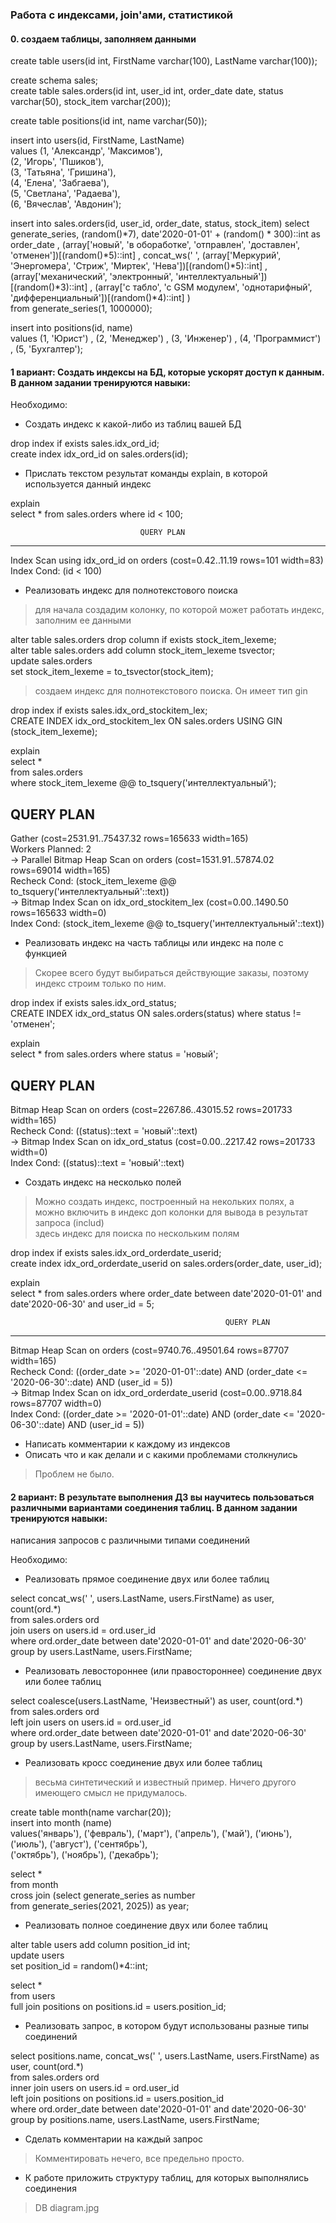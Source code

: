 ### Работа с индексами, join'ами, статистикой

#### 0. создаем таблицы, заполняем данными

create table users(id int, FirstName varchar(100), LastName varchar(100)); 

create schema sales;  
create table sales.orders(id int, user_id int, order_date date, status varchar(50), stock_item varchar(200)); 

create table positions(id int, name varchar(50));

insert into users(id, FirstName, LastName)  
values (1, 'Александр', 'Максимов'),  
       (2, 'Игорь', 'Пшиков'),  
       (3, 'Татьяна', 'Гришина'),  
       (4, 'Елена', 'Забгаева'),  
       (5, 'Светлана', 'Радаева'),  
       (6, 'Вячеслав', 'Авдонин');  
	   
	   
insert into sales.orders(id, user_id, order_date, status, stock_item)
select generate_series, (random()*7), date'2020-01-01' + (random() * 300)::int as order_date
       , (array['новый', 'в обоработке', 'отправлен', 'доставлен', 'отменен'])[(random()*5)::int]
	   , concat_ws(' ', (array['Меркурий', 'Энергомера', 'Стриж', 'Миртек', 'Нева'])[(random()*5)::int]
           , (array['механический', 'электронный', 'интеллектуальный'])[(random()*3)::int]
           , (array['с табло', 'с GSM модулем', 'однотарифный', 'дифференциальный'])[(random()*4)::int]
		   )  
from generate_series(1, 1000000);

insert into positions(id, name)  
values (1, 'Юрист')
	, (2, 'Менеджер')
	, (3, 'Инженер')
	, (4, 'Программист')
	, (5, 'Бухгалтер');

#### 1 вариант: Создать индексы на БД, которые ускорят доступ к данным. В данном задании тренируются навыки:

Необходимо:

-  Создать индекс к какой-либо из таблиц вашей БД

drop index if exists sales.idx_ord_id;  
create index idx_ord_id on sales.orders(id);

-  Прислать текстом результат команды explain, в которой используется данный индекс

explain  
select * from sales.orders where id < 100;

                                 QUERY PLAN
-----------------------------------------------------------------------------
 Index Scan using idx_ord_id on orders  (cost=0.42..11.19 rows=101 width=83)
   Index Cond: (id < 100)

- Реализовать индекс для полнотекстового поиска

> для начала создадим колонку, по которой может работать индекс, заполним ее данными

alter table sales.orders drop column if exists stock_item_lexeme;  
alter table sales.orders add column stock_item_lexeme tsvector;  
update sales.orders  
set stock_item_lexeme = to_tsvector(stock_item);

> создаем индекс для полнотекстового поиска. Он имеет тип gin

drop index if exists sales.idx_ord_stockitem_lex;  
CREATE INDEX idx_ord_stockitem_lex ON sales.orders USING GIN (stock_item_lexeme);

explain  
select *  
from sales.orders  
where stock_item_lexeme @@ to_tsquery('интеллектуальный');

 QUERY PLAN                          
--------------------------------------------------------------------------------------------------
 Gather  (cost=2531.91..75437.32 rows=165633 width=165)  
   Workers Planned: 2  
   ->  Parallel Bitmap Heap Scan on orders  (cost=1531.91..57874.02 rows=69014 width=165)  
         Recheck Cond: (stock_item_lexeme @@ to_tsquery('интеллектуальный'::text))  
         ->  Bitmap Index Scan on idx_ord_stockitem_lex  (cost=0.00..1490.50 rows=165633 width=0)  
               Index Cond: (stock_item_lexeme @@ to_tsquery('интеллектуальный'::text))  

- Реализовать индекс на часть таблицы или индекс на поле с функцией

> Скорее всего будут выбираться действующие заказы, поэтому индекс строим только по ним.

drop index if exists sales.idx_ord_status;  
CREATE INDEX idx_ord_status ON sales.orders(status) where status != 'отменен';

explain  
select * from sales.orders where status = 'новый';

  QUERY PLAN                                 
-------------------------------------------------------------------------------------
 Bitmap Heap Scan on orders  (cost=2267.86..43015.52 rows=201733 width=165)  
   Recheck Cond: ((status)::text = 'новый'::text)  
   ->  Bitmap Index Scan on idx_ord_status  (cost=0.00..2217.42 rows=201733 width=0)  
         Index Cond: ((status)::text = 'новый'::text)  

- Создать индекс на несколько полей

> Можно создать индекс, построенный на некольких полях, а можно включить в индекс доп колонки для вывода в результат запроса (includ)  
> здесь индекс для поиска по нескольким полям

drop index if exists sales.idx_ord_orderdate_userid;  
create index idx_ord_orderdate_userid on sales.orders(order_date, user_id);  

explain  
select * from sales.orders where order_date between date'2020-01-01' and date'2020-06-30' and user_id = 5;  

                                                    QUERY PLAN                  
-------------------------------------------------------------------------------------------------------------------
 Bitmap Heap Scan on orders  (cost=9740.76..49501.64 rows=87707 width=165)  
   Recheck Cond: ((order_date >= '2020-01-01'::date) AND (order_date <= '2020-06-30'::date) AND (user_id = 5))  
   ->  Bitmap Index Scan on idx_ord_orderdate_userid  (cost=0.00..9718.84 rows=87707 width=0)  
         Index Cond: ((order_date >= '2020-01-01'::date) AND (order_date <= '2020-06-30'::date) AND (user_id = 5))  

- Написать комментарии к каждому из индексов
- Описать что и как делали и с какими проблемами столкнулись

> Проблем не было.

#### 2 вариант: В результате выполнения ДЗ вы научитесь пользоваться различными вариантами соединения таблиц. В данном задании тренируются навыки:
написания запросов с различными типами соединений

Необходимо:

- Реализовать прямое соединение двух или более таблиц

select concat_ws(' ', users.LastName, users.FirstName) as user, count(ord.*)  
from sales.orders ord  
join users on users.id = ord.user_id  
where ord.order_date between date'2020-01-01' and date'2020-06-30'  
group by users.LastName, users.FirstName;  

- Реализовать левостороннее (или правостороннее) соединение двух или более таблиц

select coalesce(users.LastName, 'Неизвестный') as user, count(ord.*)  
from sales.orders ord  
left join users on users.id = ord.user_id  
where ord.order_date between date'2020-01-01' and date'2020-06-30'  
group by users.LastName, users.FirstName;  

- Реализовать кросс соединение двух или более таблиц

> весьма синтетический и известный пример. Ничего другого имеющего смысл не придумалось.

create table month(name varchar(20));  
insert into month (name)  
values('январь'), ('февраль'), ('март'), ('апрель'), ('май'), ('июнь'), ('июль'), ('август'), ('сентябрь'),  
 ('октябрь'), ('ноябрь'), ('декабрь');

select *  
from month  
cross join (select generate_series as number  
              from generate_series(2021, 2025)) as year;

- Реализовать полное соединение двух или более таблиц
	
alter table users add column position_id int;  
update users  
set position_id = random()*4::int;  

select *  
from users  
full join positions on positions.id = users.position_id;  
	
- Реализовать запрос, в котором будут использованы разные типы соединений

select positions.name, concat_ws(' ', users.LastName, users.FirstName) as user, count(ord.*)  
from sales.orders ord  
inner join users on users.id = ord.user_id   
left join positions on positions.id = users.position_id  
where ord.order_date between date'2020-01-01' and date'2020-06-30'  
group by positions.name, users.LastName, users.FirstName;

- Сделать комментарии на каждый запрос

> Комментировать нечего, все предельно просто.

- К работе приложить структуру таблиц, для которых выполнялись соединения

> DB diagram.jpg
